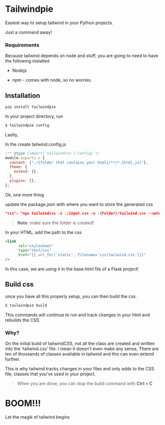 # Tailwindpie

Easiest way to setup tailwind in your Python projects.

Just a command away!

### Requirements

Because tailwind depends on node and stuff, you are going  to need to have the following installed

- Nodejs

- npm - comes with node, so no worries.

## Installation

```bash
pip install tailwindpie
```

In your project directory, run

```bash
$ tailwindpie config
```

Lastly, 

In the create tailwind.config.js

```js
/** @type {import('tailwindcss').Config} */
module.exports = {
  content: ["./{folder that contains your html}/**/*.{html,js}"],
  theme: {
    extend: {},
  },
  plugins: [],
};
```

Ok, one more thing

update the package.json with where you want to store the generated css

```json
"css": "npx tailwindcss -i ./input.css -o .{Folder}/tailwind.css --watch"
```

> **Note**: make sure the folder is created!

In your HTML, add the path to the css

```html
<link
      rel="stylesheet"
      type="text/css"
      href="{{ url_for('static', filename='css/tailwind.css')}}"
/>
```

In this case, we are using it in the base.html file of a Flask project!



## Build css

once you have all this properly setup, you can then build the css.

```bash
$ tailwindpie build
```

This commands will continue to run and track changes in your html and rebuilds the CSS.

### Why?

On the initial build of tailwindCSS, not all the class are created and written into the 'tailwind.css' file. I mean it doesn't even make any sense, There are ten of thousands of classes available in tailwind and this can even extend further.

This is why tailwind tracks changes in your files and only adds to the CSS file, classes that you've used in your project.

> When you are done, you can stop the build command with **Ctrl + C**

# BOOM!!!

Let the magik of tailwind begins
